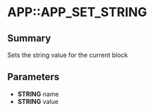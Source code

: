 # APP::APP_SET_STRING

## Summary
Sets the string value for the current block

## Parameters
* **STRING** name
* **STRING** value